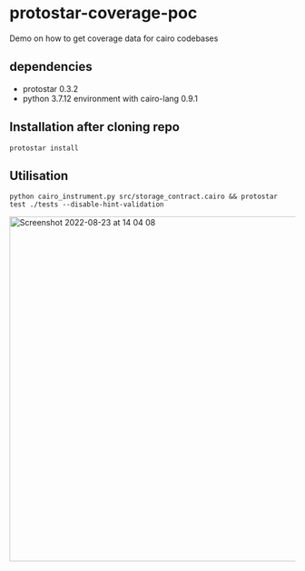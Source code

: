 # protostar-coverage-poc

Demo on how to get coverage data for cairo codebases

## dependencies

- protostar 0.3.2
- python 3.7.12 environment with cairo-lang 0.9.1

## Installation after cloning repo

```
protostar install
```

## Utilisation

```
python cairo_instrument.py src/storage_contract.cairo && protostar test ./tests --disable-hint-validation
```

<img width="607" alt="Screenshot 2022-08-23 at 14 04 08" src="https://user-images.githubusercontent.com/5071029/186231822-067c8a48-7539-4291-9c06-45c7fabccf1e.png">
